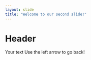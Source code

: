 ```yaml
---
layout: slide
title: "Welcome to our second slide!"
---
```


# Header

Your text
Use the left arrow to go back!
